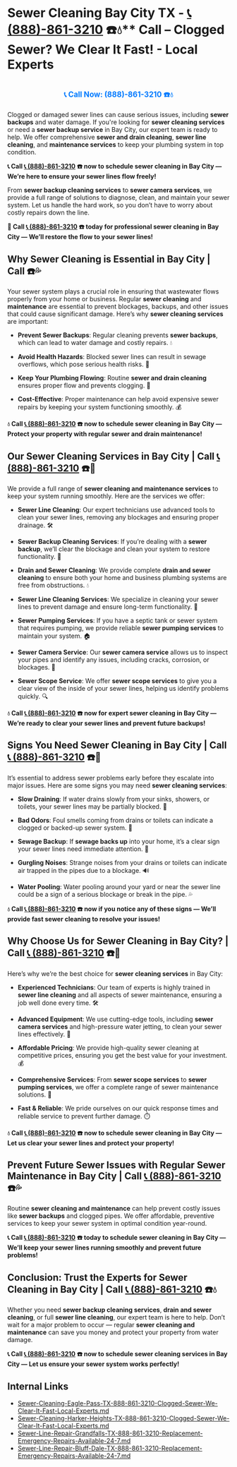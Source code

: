 # Sewer Cleaning Bay City TX - [📞 (888)-861-3210](https://plumbing-texas-3210.netlify.app) ☎️💧** Call – Clogged Sewer? We Clear It Fast! - Local Experts
# 

<p align="center" style="font-size: 1.2em; font-weight: bold; margin: 20px 0;">
  <a href="https://plumbing-texas-3210.netlify.app" target="_blank" style="color: #007BFF; text-decoration: none;">📞 Call Now: (888)-861-3210 ☎️💧</a>
</p>

Clogged or damaged sewer lines can cause serious issues, including **sewer backups** and water damage. If you're looking for **sewer cleaning services** or need a **sewer backup service** in Bay City, our expert team is ready to help. We offer comprehensive **sewer and drain cleaning**, **sewer line cleaning**, and **maintenance services** to keep your plumbing system in top condition.

**📞 Call [📞 (888)-861-3210](https://plumbing-texas-3210.netlify.app) ☎️ now to schedule sewer cleaning in Bay City — We’re here to ensure your sewer lines flow freely!**

From **sewer backup cleaning services** to **sewer camera services**, we provide a full range of solutions to diagnose, clean, and maintain your sewer system. Let us handle the hard work, so you don’t have to worry about costly repairs down the line.

**🚨 Call [📞 (888)-861-3210](https://plumbing-texas-3210.netlify.app) ☎️ today for professional sewer cleaning in Bay City — We’ll restore the flow to your sewer lines!**

## **Why Sewer Cleaning is Essential in Bay City | Call  ☎️💦**

Your sewer system plays a crucial role in ensuring that wastewater flows properly from your home or business. Regular **sewer cleaning** and **maintenance** are essential to prevent blockages, backups, and other issues that could cause significant damage. Here’s why **sewer cleaning services** are important:

- **Prevent Sewer Backups**: Regular cleaning prevents **sewer backups**, which can lead to water damage and costly repairs. 💧

- **Avoid Health Hazards**: Blocked sewer lines can result in sewage overflows, which pose serious health risks. 🦠

- **Keep Your Plumbing Flowing**: Routine **sewer and drain cleaning** ensures proper flow and prevents clogging. 🚿

- **Cost-Effective**: Proper maintenance can help avoid expensive sewer repairs by keeping your system functioning smoothly. 💰

**💧 Call [📞 (888)-861-3210](https://plumbing-texas-3210.netlify.app) ☎️ now to schedule sewer cleaning in Bay City — Protect your property with regular sewer and drain maintenance!**

## **Our Sewer Cleaning Services in Bay City | Call [📞 (888)-861-3210](https://plumbing-texas-3210.netlify.app) ☎️🔧**

We provide a full range of **sewer cleaning and maintenance services** to keep your system running smoothly. Here are the services we offer:

- **Sewer Line Cleaning**: Our expert technicians use advanced tools to clean your sewer lines, removing any blockages and ensuring proper drainage. 🛠️

- **Sewer Backup Cleaning Services**: If you’re dealing with a **sewer backup**, we’ll clear the blockage and clean your system to restore functionality. 🚽

- **Drain and Sewer Cleaning**: We provide complete **drain and sewer cleaning** to ensure both your home and business plumbing systems are free from obstructions. 💧

- **Sewer Line Cleaning Services**: We specialize in cleaning your sewer lines to prevent damage and ensure long-term functionality. 🔧

- **Sewer Pumping Services**: If you have a septic tank or sewer system that requires pumping, we provide reliable **sewer pumping services** to maintain your system. 🏠

- **Sewer Camera Service**: Our **sewer camera service** allows us to inspect your pipes and identify any issues, including cracks, corrosion, or blockages. 🎥

- **Sewer Scope Service**: We offer **sewer scope services** to give you a clear view of the inside of your sewer lines, helping us identify problems quickly. 🔍

**💧 Call [📞 (888)-861-3210](https://plumbing-texas-3210.netlify.app) ☎️ now for expert sewer cleaning in Bay City — We’re ready to clear your sewer lines and prevent future backups!**

## **Signs You Need Sewer Cleaning in Bay City | Call [📞 (888)-861-3210](https://plumbing-texas-3210.netlify.app) ☎️🚨**

It’s essential to address sewer problems early before they escalate into major issues. Here are some signs you may need **sewer cleaning services**:

- **Slow Draining**: If water drains slowly from your sinks, showers, or toilets, your sewer lines may be partially blocked. 🚿

- **Bad Odors**: Foul smells coming from drains or toilets can indicate a clogged or backed-up sewer system. 💩

- **Sewage Backup**: If **sewage backs up** into your home, it’s a clear sign your sewer lines need immediate attention. 🚽

- **Gurgling Noises**: Strange noises from your drains or toilets can indicate air trapped in the pipes due to a blockage. 🔊

- **Water Pooling**: Water pooling around your yard or near the sewer line could be a sign of a serious blockage or break in the pipe. 💦

**💧 Call [📞 (888)-861-3210](https://plumbing-texas-3210.netlify.app) ☎️ now if you notice any of these signs — We’ll provide fast sewer cleaning to resolve your issues!**

## **Why Choose Us for Sewer Cleaning in Bay City? | Call [📞 (888)-861-3210](https://plumbing-texas-3210.netlify.app) ☎️🌟**

Here’s why we’re the best choice for **sewer cleaning services** in Bay City:

- **Experienced Technicians**: Our team of experts is highly trained in **sewer line cleaning** and all aspects of sewer maintenance, ensuring a job well done every time. 🛠️

- **Advanced Equipment**: We use cutting-edge tools, including **sewer camera services** and high-pressure water jetting, to clean your sewer lines effectively. 🎥

- **Affordable Pricing**: We provide high-quality sewer cleaning at competitive prices, ensuring you get the best value for your investment. 💰

- **Comprehensive Services**: From **sewer scope services** to **sewer pumping services**, we offer a complete range of sewer maintenance solutions. 🔧

- **Fast & Reliable**: We pride ourselves on our quick response times and reliable service to prevent further damage. ⏱️

**💧 Call [📞 (888)-861-3210](https://plumbing-texas-3210.netlify.app) ☎️ now to schedule sewer cleaning in Bay City — Let us clear your sewer lines and protect your property!**

## **Prevent Future Sewer Issues with Regular Sewer Maintenance in Bay City | Call [📞 (888)-861-3210](https://plumbing-texas-3210.netlify.app) ☎️💦**

Routine **sewer cleaning and maintenance** can help prevent costly issues like **sewer backups** and clogged pipes. We offer affordable, preventive services to keep your sewer system in optimal condition year-round.

**📞 Call [📞 (888)-861-3210](https://plumbing-texas-3210.netlify.app) ☎️ today to schedule sewer cleaning in Bay City — We’ll keep your sewer lines running smoothly and prevent future problems!**

## **Conclusion: Trust the Experts for Sewer Cleaning in Bay City | Call [📞 (888)-861-3210](https://plumbing-texas-3210.netlify.app) ☎️💧**

Whether you need **sewer backup cleaning services**, **drain and sewer cleaning**, or full **sewer line cleaning**, our expert team is here to help. Don’t wait for a major problem to occur — regular **sewer cleaning and maintenance** can save you money and protect your property from water damage.

**📞 Call [📞 (888)-861-3210](https://plumbing-texas-3210.netlify.app) ☎️ now to schedule sewer cleaning services in Bay City — Let us ensure your sewer system works perfectly!**


## Internal Links
- [Sewer-Cleaning-Eagle-Pass-TX-888-861-3210-Clogged-Sewer-We-Clear-It-Fast-Local-Experts.md](https://github.com/allyoucaneatsushiin/plumbing-texas/blob/main/Sewer-Cleaning-Eagle-Pass-TX-888-861-3210-Clogged-Sewer-We-Clear-It-Fast-Local-Experts.md)
- [Sewer-Cleaning-Harker-Heights-TX-888-861-3210-Clogged-Sewer-We-Clear-It-Fast-Local-Experts.md](https://github.com/allyoucaneatsushiin/plumbing-texas/blob/main/Sewer-Cleaning-Harker-Heights-TX-888-861-3210-Clogged-Sewer-We-Clear-It-Fast-Local-Experts.md)
- [Sewer-Line-Repair-Grandfalls-TX-888-861-3210-Replacement-Emergency-Repairs-Available-24-7.md](https://github.com/allyoucaneatsushiin/plumbing-texas/blob/main/Sewer-Line-Repair-Grandfalls-TX-888-861-3210-Replacement-Emergency-Repairs-Available-24-7.md)
- [Sewer-Line-Repair-Bluff-Dale-TX-888-861-3210-Replacement-Emergency-Repairs-Available-24-7.md](https://github.com/allyoucaneatsushiin/plumbing-texas/blob/main/Sewer-Line-Repair-Bluff-Dale-TX-888-861-3210-Replacement-Emergency-Repairs-Available-24-7.md)
